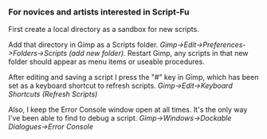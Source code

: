 ### For novices and artists interested in Script-Fu

First create a local directory as a sandbox for new scripts.  

Add that directory in Gimp as a Scripts folder.
*Gimp->Edit->Preferences->Folders->Scripts (add new folder).*
Restart Gimp, any scripts in that new folder should appear as menu items
or useable procedures. 

After editing and saving a script I press the "#" key in Gimp, 
which has been set as a keyboard shortcut to refresh scripts.
*Gimp->Edit->Keyboard Shortcuts (Refresh Scripts)*

Also, I keep the Error Console window open at all times.
It's the only way I've been able to find to debug a script.
*Gimp->Windows->Dockable Dialogues->Error Console*
